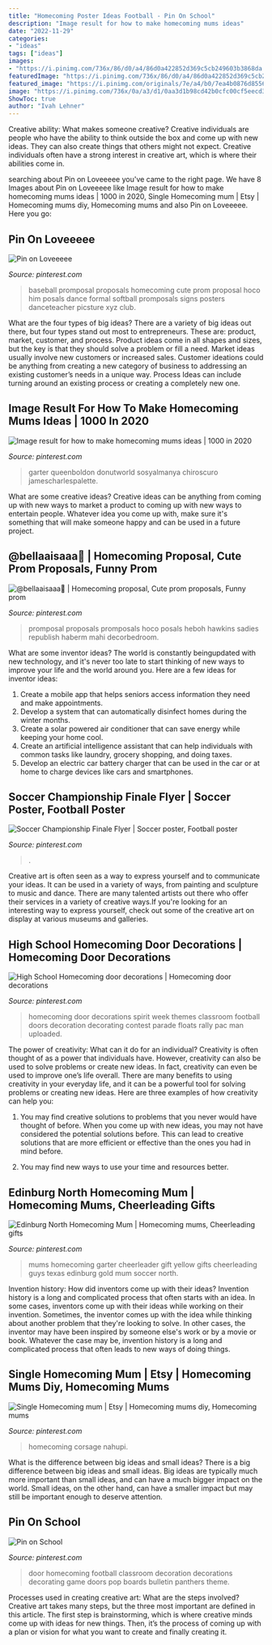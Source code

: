 ```yaml
---
title: "Homecoming Poster Ideas Football - Pin On School"
description: "Image result for how to make homecoming mums ideas"
date: "2022-11-29"
categories:
- "ideas"
tags: ["ideas"]
images:
- "https://i.pinimg.com/736x/86/d0/a4/86d0a422852d369c5cb249603b3868da.jpg"
featuredImage: "https://i.pinimg.com/736x/86/d0/a4/86d0a422852d369c5cb249603b3868da.jpg"
featured_image: "https://i.pinimg.com/originals/7e/a4/b0/7ea4b0876d85564ce8e5539ebd0c325f.jpg"
image: "https://i.pinimg.com/736x/0a/a3/d1/0aa3d1b98cd42b0cfc00cf5eecd35091.jpg"
ShowToc: true
author: "Ivah Lehner"
---
```



Creative ability: What makes someone creative?
Creative individuals are people who have the ability to think outside the box and come up with new ideas. They can also create things that others might not expect. Creative individuals often have a strong interest in creative art, which is where their abilities come in.

	

		
searching about Pin on Loveeeee you've came to the right page. We have 8 Images about Pin on Loveeeee like Image result for how to make homecoming mums ideas | 1000 in 2020, Single Homecoming mum | Etsy | Homecoming mums diy, Homecoming mums and also Pin on Loveeeee. Here you go:
		
    
## Pin On Loveeeee

<img loading=lazy src="https://i.pinimg.com/736x/45/8c/06/458c06edea28826a0dc495d900a02d03--baseball-promposal-for-her-promposal-ideas-for-him.jpg" onerror="this.onerror=null;this.src='https://tse1.mm.bing.net/th?id=OIP._Hm7oC-H9Duo76CYFcfmuQHaLG&amp;pid=15.1';" alt="Pin on Loveeeee">

_Source: pinterest.com_

>baseball promposal proposals homecoming cute prom proposal hoco him posals dance formal softball promposals signs posters danceteacher picsture xyz club. 

	

What are the four types of big ideas?
There are a variety of big ideas out there, but four types stand out most to entrepreneurs. These are: product, market, customer, and process. Product ideas come in all shapes and sizes, but the key is that they should solve a problem or fill a need. Market ideas usually involve new customers or increased sales. Customer ideations could be anything from creating a new category of business to addressing an existing customer’s needs in a unique way. Process Ideas can include turning around an existing process or creating a completely new one.

    
## Image Result For How To Make Homecoming Mums Ideas | 1000 In 2020

<img loading=lazy src="https://i.pinimg.com/736x/75/93/41/759341958756248581b4c3a55a230f23.jpg" onerror="this.onerror=null;this.src='https://tse2.mm.bing.net/th?id=OIP.QkjLXiLlPKaFw8cT9ttzVAHaNg&amp;pid=15.1';" alt="Image result for how to make homecoming mums ideas | 1000 in 2020">

_Source: pinterest.com_

>garter queenboldon donutworld sosyalmanya chiroscuro jamescharlespalette. 

	

What are some creative ideas?
Creative ideas can be anything from coming up with new ways to market a product to coming up with new ways to entertain people. Whatever idea you come up with, make sure it's something that will make someone happy and can be used in a future project.

    
## @bellaaisaaa🖤 | Homecoming Proposal, Cute Prom Proposals, Funny Prom

<img loading=lazy src="https://i.pinimg.com/736x/19/b5/a6/19b5a6e2b6b0bd860cbb0f8315411de0.jpg" onerror="this.onerror=null;this.src='https://tse3.mm.bing.net/th?id=OIP.4ASa4udMJRxmAo_8kUkJdAHaJ4&amp;pid=15.1';" alt="@bellaaisaaa🖤 | Homecoming proposal, Cute prom proposals, Funny prom">

_Source: pinterest.com_

>promposal proposals promposals hoco posals heboh hawkins sadies republish haberm mahi decorbedroom. 

	

What are some inventor ideas?
The world is constantly beingupdated with new technology, and it's never too late to start thinking of new ways to improve your life and the world around you. Here are a few ideas for inventor ideas: 
1. Create a mobile app that helps seniors access information they need and make appointments. 
2. Develop a system that can automatically disinfect homes during the winter months. 
3. Create a solar powered air conditioner that can save energy while keeping your home cool. 
4. Create an artificial intelligence assistant that can help individuals with common tasks like laundry, grocery shopping, and doing taxes. 
5. Develop an electric car battery charger that can be used in the car or at home to charge devices like cars and smartphones.

    
## Soccer Championship Finale Flyer | Soccer Poster, Football Poster

<img loading=lazy src="https://i.pinimg.com/736x/86/d0/a4/86d0a422852d369c5cb249603b3868da.jpg" onerror="this.onerror=null;this.src='https://tse1.mm.bing.net/th?id=OIP.LyiRi-yBli54MOMJqlMZAgHaK4&amp;pid=15.1';" alt="Soccer Championship Finale Flyer | Soccer poster, Football poster">

_Source: pinterest.com_

>. 

	

Creative art is often seen as a way to express yourself and to communicate your ideas. It can be used in a variety of ways, from painting and sculpture to music and dance. There are many talented artists out there who offer their services in a variety of creative ways.If you're looking for an interesting way to express yourself, check out some of the creative art on display at various museums and galleries.

    
## High School Homecoming Door Decorations | Homecoming Door Decorations

<img loading=lazy src="https://i.pinimg.com/736x/76/52/46/765246b8a8063e23a493ce49ed1cea9b--high-school-homecoming-homecoming-ideas.jpg" onerror="this.onerror=null;this.src='https://tse4.mm.bing.net/th?id=OIP.3Lsqaq4hf9jDn5kvrvF7KAHaHa&amp;pid=15.1';" alt="High School Homecoming door decorations | Homecoming door decorations">

_Source: pinterest.com_

>homecoming door decorations spirit week themes classroom football doors decoration decorating contest parade floats rally pac man uploaded. 

	

The power of creativity: What can it do for an individual?
Creativity is often thought of as a power that individuals have. However, creativity can also be used to solve problems or create new ideas. In fact, creativity can even be used to improve one’s life overall. There are many benefits to using creativity in your everyday life, and it can be a powerful tool for solving problems or creating new ideas. Here are three examples of how creativity can help you: 
1) You may find creative solutions to problems that you never would have thought of before. When you come up with new ideas, you may not have considered the potential solutions before. This can lead to creative solutions that are more efficient or effective than the ones you had in mind before. 

2) You may find new ways to use your time and resources better.

    
## Edinburg North Homecoming Mum | Homecoming Mums, Cheerleading Gifts

<img loading=lazy src="https://i.pinimg.com/originals/7e/a4/b0/7ea4b0876d85564ce8e5539ebd0c325f.jpg" onerror="this.onerror=null;this.src='https://tse4.mm.bing.net/th?id=OIP.8ASuVVoAfvDsafab9MzYJwHaJ4&amp;pid=15.1';" alt="Edinburg North Homecoming Mum | Homecoming mums, Cheerleading gifts">

_Source: pinterest.com_

>mums homecoming garter cheerleader gift yellow gifts cheerleading guys texas edinburg gold mum soccer north. 

	

Invention history: How did inventors come up with their ideas?
Invention history is a long and complicated process that often starts with an idea. In some cases, inventors come up with their ideas while working on their invention. Sometimes, the inventor comes up with the idea while thinking about another problem that they're looking to solve. In other cases, the inventor may have been inspired by someone else's work or by a movie or book. Whatever the case may be, invention history is a long and complicated process that often leads to new ways of doing things.

    
## Single Homecoming Mum | Etsy | Homecoming Mums Diy, Homecoming Mums

<img loading=lazy src="https://i.pinimg.com/736x/ff/4a/16/ff4a16b0608d4a67665af838eda63e4e.jpg" onerror="this.onerror=null;this.src='https://tse1.mm.bing.net/th?id=OIP.DeMk7RdzwokdkpaqlhnuygHaOJ&amp;pid=15.1';" alt="Single Homecoming mum | Etsy | Homecoming mums diy, Homecoming mums">

_Source: pinterest.com_

>homecoming corsage nahupi. 

	

What is the difference between big ideas and small ideas?
There is a big difference between big ideas and small ideas. Big ideas are typically much more important than small ideas, and can have a much bigger impact on the world. Small ideas, on the other hand, can have a smaller impact but may still be important enough to deserve attention.

    
## Pin On School

<img loading=lazy src="https://i.pinimg.com/736x/0a/a3/d1/0aa3d1b98cd42b0cfc00cf5eecd35091.jpg" onerror="this.onerror=null;this.src='https://tse4.mm.bing.net/th?id=OIP.FawsB4Fnnvj4kTtOS7knXwHaJ4&amp;pid=15.1';" alt="Pin on School">

_Source: pinterest.com_

>door homecoming football classroom decoration decorations decorating game doors pop boards bulletin panthers theme. 

	

Processes used in creating creative art: What are the steps involved?
Creative art takes many steps, but the three most important are defined in this article. The first step is brainstorming, which is where creative minds come up with ideas for new things. Then, it’s the process of coming up with a plan or vision for what you want to create and finally creating it.

